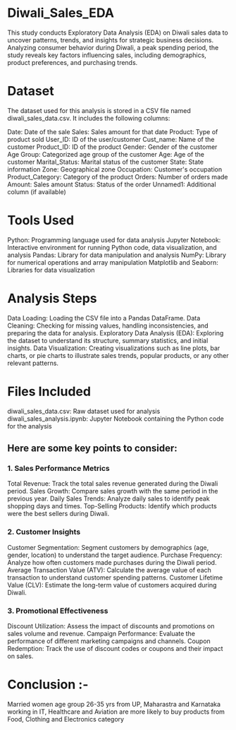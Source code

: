 # Diwali_Sales_EDA
This study conducts Exploratory Data Analysis (EDA) on Diwali sales data to uncover patterns, trends, and insights for strategic business decisions. Analyzing consumer behavior during Diwali, a peak spending period, the study reveals key factors influencing sales, including demographics, product preferences, and purchasing trends.

# Dataset
The dataset used for this analysis is stored in a CSV file named diwali_sales_data.csv. It includes the following columns:

Date: Date of the sale
Sales: Sales amount for that date
Product: Type of product sold
User_ID: ID of the user/customer
Cust_name: Name of the customer
Product_ID: ID of the product
Gender: Gender of the customer
Age Group: Categorized age group of the customer
Age: Age of the customer
Marital_Status: Marital status of the customer
State: State information
Zone: Geographical zone
Occupation: Customer's occupation
Product_Category: Category of the product
Orders: Number of orders made
Amount: Sales amount
Status: Status of the order
Unnamed1: Additional column (if available)

# Tools Used
Python: Programming language used for data analysis
Jupyter Notebook: Interactive environment for running Python code, data visualization, and analysis
Pandas: Library for data manipulation and analysis
NumPy: Library for numerical operations and array manipulation
Matplotlib and Seaborn: Libraries for data visualization

# Analysis Steps
Data Loading: Loading the CSV file into a Pandas DataFrame.
Data Cleaning: Checking for missing values, handling inconsistencies, and preparing the data for analysis.
Exploratory Data Analysis (EDA): Exploring the dataset to understand its structure, summary statistics, and initial insights.
Data Visualization: Creating visualizations such as line plots, bar charts, or pie charts to illustrate sales trends, popular products, or any other relevant patterns.

# Files Included
diwali_sales_data.csv: Raw dataset used for analysis
diwali_sales_analysis.ipynb: Jupyter Notebook containing the Python code for the analysis

## Here are some key points to consider:

### 1. Sales Performance Metrics
Total Revenue: Track the total sales revenue generated during the Diwali period.
Sales Growth: Compare sales growth with the same period in the previous year.
Daily Sales Trends: Analyze daily sales to identify peak shopping days and times.
Top-Selling Products: Identify which products were the best sellers during Diwali.

### 2. Customer Insights
Customer Segmentation: Segment customers by demographics (age, gender, location) to understand the target audience.
Purchase Frequency: Analyze how often customers made purchases during the Diwali period.
Average Transaction Value (ATV): Calculate the average value of each transaction to understand customer spending patterns.
Customer Lifetime Value (CLV): Estimate the long-term value of customers acquired during Diwali.

### 3. Promotional Effectiveness
Discount Utilization: Assess the impact of discounts and promotions on sales volume and revenue.
Campaign Performance: Evaluate the performance of different marketing campaigns and channels.
Coupon Redemption: Track the use of discount codes or coupons and their impact on sales.

# Conclusion :-
Married women age group 26-35 yrs from UP,
Maharastra and Karnataka working in IT,
Healthcare and Aviation are more likely to buy products from Food,
Clothing and Electronics category




